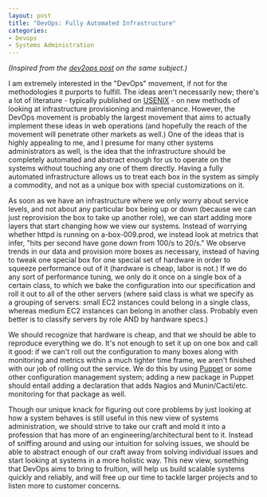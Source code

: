 ```yaml
--- 
layout: post
title: "DevOps: Fully Automated Infrastructure"
categories:
- Devops
- Systems Administration
---
```

<em>(Inspired from the <a href="http://dev2ops.org/blog/2010/3/22/criteria-for-fully-automated-provisioning.html?utm_source=feedburner&utm_medium=feed&utm_campaign=Feed:+Dev2ops+(dev2opsATOM)">dev2ops post</a> on the same subject.)</em>

I am extremely interested in the "DevOps" movement, if not for the methodologies it purports to fulfill.  The ideas aren't necessarily new; there's a lot of literature - typically published on <a href="http://usenix.org">USENIX</a> - on new methods of looking at infrastructure provisioning and maintenance.  However, the DevOps movement is probably the largest movement that aims to actually implement these ideas in web operations (and hopefully the reach of the movement will penetrate other markets as well.)  One of the ideas that is highly appealing to me, and I presume for many other systems administrators as well, is the idea that the infrastructure should be completely automated and abstract enough for us to operate on the systems without touching any one of them directly.  Having a fully automated infrastructure allows us to treat each box in the system as simply a commodity, and not as a unique box with special customizations on it.

As soon as we have an infrastructure where we only worry about service levels, and not about any particular box being up or down (because we can just reprovision the box to take up another role), we can start adding more layers that start changing how we view our systems.  Instead of worrying whether httpd is running on a-box-009.prod, we instead look at metrics that infer, "hits per second have gone down from 100/s to 20/s."  We observe trends in our data and provision more boxes as necessary, instead of having to tweak one special box for one special set of hardware in order to squeeze performance out of it (hardware is cheap, labor is not.)  If we do any sort of performance tuning, we only do it once on a single box of a certain class, to which we bake the configuration into our specification and roll it out to all of the other servers (where said class is what we specify as a grouping of servers: small EC2 instances could belong in a single class, whereas medium EC2 instances can belong in another class.  Probably even better is to classify servers by role AND by hardware specs.)

We should recognize that hardware is cheap, and that we should be able to reproduce everything we do.  It's not enough to set it up on one box and call it good: if we can't roll out the configuration to many boxes along with monitoring and metrics within a much tighter time frame, we aren't finished with our job of rolling out the service.  We do this by using <a href="http://puppetlabs.com">Puppet</a> or some other configuration management system; adding a new package in Puppet should entail adding a declaration that adds Nagios and Munin/Cacti/etc. monitoring for that package as well.

Though our unique knack for figuring out core problems by just looking at how a system behaves is still useful in this new view of systems administration, we should strive to take our craft and mold it into a profession that has more of an engineering/architectural bent to it.  Instead of sniffing around and using our intuition for solving issues, we should be able to abstract enough of our craft away from solving individual issues and start looking at systems in a more holistic way.  This new view, something that DevOps aims to bring to fruition, will help us build scalable systems quickly and reliably, and will free up our time to tackle larger projects and to listen more to customer concerns.
